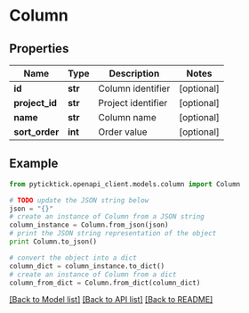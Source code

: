 # Column


## Properties
Name | Type | Description | Notes
------------ | ------------- | ------------- | -------------
**id** | **str** | Column identifier | [optional] 
**project_id** | **str** | Project identifier | [optional] 
**name** | **str** | Column name | [optional] 
**sort_order** | **int** | Order value | [optional] 

## Example

```python
from pyticktick.openapi_client.models.column import Column

# TODO update the JSON string below
json = "{}"
# create an instance of Column from a JSON string
column_instance = Column.from_json(json)
# print the JSON string representation of the object
print Column.to_json()

# convert the object into a dict
column_dict = column_instance.to_dict()
# create an instance of Column from a dict
column_from_dict = Column.from_dict(column_dict)
```
[[Back to Model list]](../README.md#documentation-for-models) [[Back to API list]](../README.md#documentation-for-api-endpoints) [[Back to README]](../README.md)


